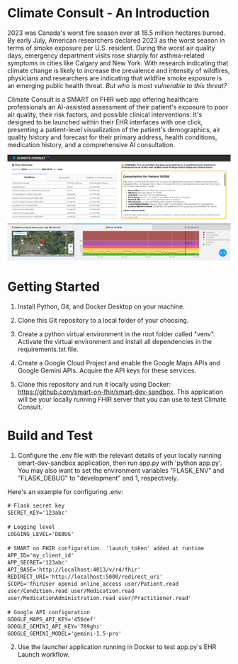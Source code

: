 # Climate Consult - An Introduction

2023 was Canada's worst fire season ever at 18.5 million hectares burned. By early July, American researchers declared 2023 as the worst season in terms of smoke exposure per U.S. resident. During the worst air quality days, emergency department visits rose sharply for asthma-related symptoms in cities like Calgary and New York. With research indicating that climate change is likely to increase the prevalence and intensity of wildfires, physicians and researchers are indicating that wildfire smoke exposure is an emerging public health threat. *But who is most vulnerable to this threat?*

Climate Consult is a SMART on FHIR web app offering healthcare professionals an AI-assisted assessment of their patient's exposure to poor air quality, their risk factors, and possible clinical interventions. It's designed to be launched within their EHR interfaces with one click, presenting a patient-level visualization of the patient's demographics, air quality history and forecast for their primary address, health conditions, medication history, and a comprehensive AI consultation.

![Climate Consult screenshot](assets/climate_consult_screenshot.png)

# Getting Started
1.  Install Python, Git, and Docker Desktop on your machine.
2.	Clone this Git repository to a local folder of your choosing.
3.	Create a python virtual environment in the root folder called "venv". Activate the virtual environment and install all dependencies in the requirements.txt file.
4.  Create a Google Cloud Project and enable the Google Maps APIs and Google Gemini APIs. Acquire the API keys for these services.

5.	Clone this repository and run it locally using Docker: https://github.com/smart-on-fhir/smart-dev-sandbox. This application will be your locally running FHIR server that you can use to test Climate Consult.

# Build and Test
1. Configure the .env file with the relevant details of your locally running smart-dev-sandbox application, then run app.py with 'python app.py'. You may also want to set the environment variables "FLASK_ENV" and "FLASK_DEBUG" to "development" and 1, respectively.

Here's an example for configuring .env:
```
# Flask secret key
SECRET_KEY='123abc'

# Logging level
LOGGING_LEVEL='DEBUG'

# SMART on FHIR configuration. 'launch_token' added at runtime
APP_ID='my_client_id'
APP_SECRET='123abc'
API_BASE='http://localhost:4013/v/r4/fhir'
REDIRECT_URI='http://localhost:5000/redirect_uri'
SCOPE='fhirUser openid online_access user/Patient.read user/Condition.read user/Medication.read user/MedicationAdministration.read user/Practitioner.read'

# Google API configuration
GOOGLE_MAPS_API_KEY='456def'
GOOGLE_GEMINI_API_KEY='789ghi'
GOOGLE_GEMINI_MODEL='gemini-1.5-pro'
```
2. Use the launcher application running in Docker to test app.py's EHR Launch workflow.